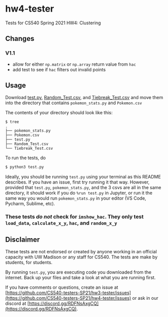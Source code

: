 # hw4-tester

Tests for CS540 Spring 2021 HW4: Clustering

## Changes

### V1.1
 - allow for either `np.matrix` or `np.array` return value from `hac`
 - add test to see if `hac` filters out invalid points

## Usage

Download [test.py](test.py), [Random_Test.csv](Random_Test.csv), and [Tiebreak_Test.csv](Tiebreak_Test.csv) and move them into the directory that contains `pokemon_stats.py` and `Pokemon.csv`

The contents of your directory should look like this:

```shell
$ tree
.
├── pokemon_stats.py
├── Pokemon.csv
├── test.py
├── Random_Test.csv
└── Tiebreak_Test.csv
```

To run the tests, do

```python
$ python3 test.py
```

Ideally, you should be running `test.py` using your terminal as this README describes. If you have an issue, first try running it that way. However, provided that `test.py`, `pokemon_stats.py`, and the 3 csvs are all in the same directory, it should work if you do `%run test.py` in Jupyter, or run it the same way you would run `pokemon_stats.py` in your editor (VS Code, Pycharm, Sublime, etc).

### These tests _do not_ check for `imshow_hac`. They only test `load_data`, `calculate_x_y`, `hac`, and `random_x_y`

## Disclaimer

These tests are not endorsed or created by anyone working in an official capacity with UW Madison or any staff for CS540. The tests are make by students, for students.

By running `test.py`, you are executing code you downloaded from the internet. Back up your files and take a look at what you are running first.

If you have comments or questions, create an issue at [https://github.com/CS540-testers-SP21/hw3-tester/issues](https://github.com/CS540-testers-SP21/hw4-tester/issues) or ask in our discord at [https://discord.gg/RDFNsAxgCQ](https://discord.gg/RDFNsAxgCQ).
